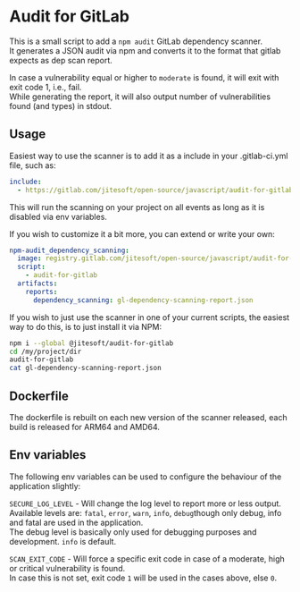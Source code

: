 # Audit for GitLab

This is a small script to add a `npm audit` GitLab dependency scanner.  
It generates a JSON audit via npm and converts it to the format that gitlab expects as dep scan report.  

In case a vulnerability equal or higher to `moderate` is found, it will exit with exit code 1, i.e., fail.  
While generating the report, it will also output number of vulnerabilities found (and types) in stdout.

## Usage

Easiest way to use the scanner is to add it as a include in your .gitlab-ci.yml file, such as:

```yaml
include:
  - https://gitlab.com/jitesoft/open-source/javascript/audit-for-gitlab/raw/master/scan.yml
```

This will run the scanning on your project on all events as long as it is disabled via env variables.

If you wish to customize it a bit more, you can extend or write your own:

```yaml
npm-audit_dependency_scanning:
  image: registry.gitlab.com/jitesoft/open-source/javascript/audit-for-gitlab:1
  script:
    - audit-for-gitlab
  artifacts:
    reports:
      dependency_scanning: gl-dependency-scanning-report.json
```

If you wish to just use the scanner in one of your current scripts, the easiest way to do this, is to just install it via NPM:

```sh
npm i --global @jitesoft/audit-for-gitlab
cd /my/project/dir
audit-for-gitlab
cat gl-dependency-scanning-report.json
```

## Dockerfile

The dockerfile is rebuilt on each new version of the scanner released, each build is released for ARM64 and AMD64.  

## Env variables

The following env variables can be used to configure the behaviour of the application slightly:

`SECURE_LOG_LEVEL` - Will change the log level to report more or less output.  
Available levels are: `fatal`, `error`, `warn`, `info`, `debug`though only debug, info and fatal are used in the application.  
The debug level is basically only used for debugging purposes and development. `info` is default.

`SCAN_EXIT_CODE` - Will force a specific exit code in case of a moderate, high or critical vulnerability is found.  
In case this is not set, exit code `1` will be used in the cases above, else `0`.

